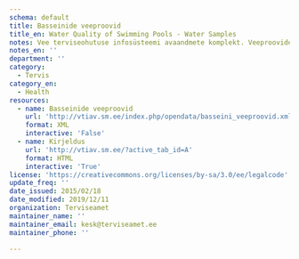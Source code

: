 ```yaml
---
schema: default
title: Basseinide veeproovid
title_en: Water Quality of Swimming Pools - Water Samples
notes: Vee terviseohutuse infosüsteemi avaandmete komplekt. Veeproovide puhul esitatakse ainult avalikustamisele kuuluvad veeproovid. Veevärkide puhul esitatakse ainult järelevalve aluste veevärkide veeproovid. Veeallikate puhul esitatakse ainult kasutuses olevate veeallikate veeproovid.
notes_en: ''
department: ''
category:
  - Tervis
category_en:
  - Health
resources:
  - name: Basseinide veeproovid
    url: 'http://vtiav.sm.ee/index.php/opendata/basseini_veeproovid.xml'
    format: XML
    interactive: 'False'
  - name: Kirjeldus
    url: 'http://vtiav.sm.ee/?active_tab_id=A'
    format: HTML
    interactive: 'True'
license: 'https://creativecommons.org/licenses/by-sa/3.0/ee/legalcode'
update_freq: ''
date_issued: 2015/02/18
date_modified: 2019/12/11
organization: Terviseamet
maintainer_name: ''
maintainer_email: kesk@terviseamet.ee
maintainer_phone: ''

---
```

